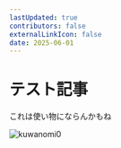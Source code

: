 ```yaml
---
lastUpdated: true
contributors: false
externalLinkIcon: false
date: 2025-06-01
---
```

# テスト記事

これは使い物にならんかもね

![kuwanomi0](/media/kuwanomi0_color.jpg "profile")